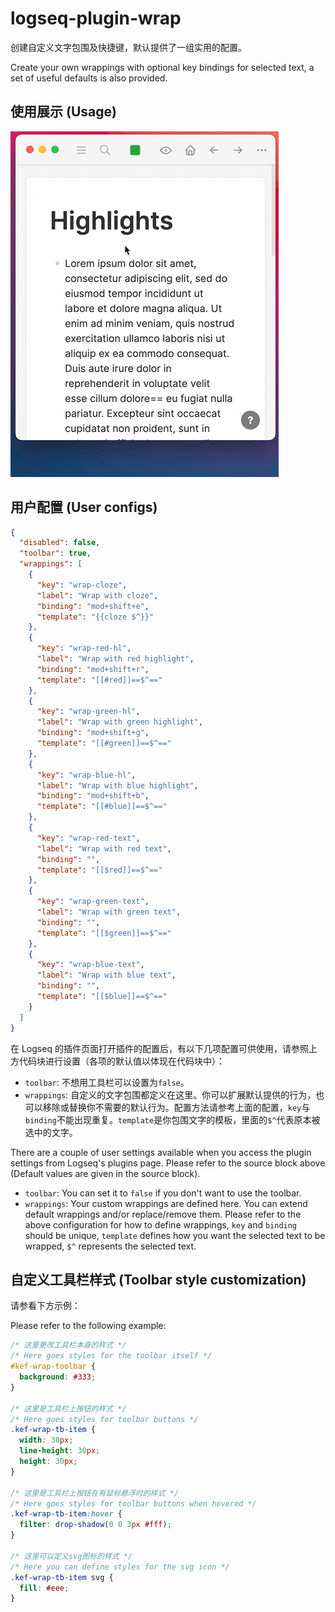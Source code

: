 # logseq-plugin-wrap

创建自定义文字包围及快捷键，默认提供了一组实用的配置。

Create your own wrappings with optional key bindings for selected text, a set of useful defaults is also provided.

## 使用展示 (Usage)

![demo](./demo.gif)

## 用户配置 (User configs)

```json
{
  "disabled": false,
  "toolbar": true,
  "wrappings": [
    {
      "key": "wrap-cloze",
      "label": "Wrap with cloze",
      "binding": "mod+shift+e",
      "template": "{{cloze $^}}"
    },
    {
      "key": "wrap-red-hl",
      "label": "Wrap with red highlight",
      "binding": "mod+shift+r",
      "template": "[[#red]]==$^=="
    },
    {
      "key": "wrap-green-hl",
      "label": "Wrap with green highlight",
      "binding": "mod+shift+g",
      "template": "[[#green]]==$^=="
    },
    {
      "key": "wrap-blue-hl",
      "label": "Wrap with blue highlight",
      "binding": "mod+shift+b",
      "template": "[[#blue]]==$^=="
    },
    {
      "key": "wrap-red-text",
      "label": "Wrap with red text",
      "binding": "",
      "template": "[[$red]]==$^=="
    },
    {
      "key": "wrap-green-text",
      "label": "Wrap with green text",
      "binding": "",
      "template": "[[$green]]==$^=="
    },
    {
      "key": "wrap-blue-text",
      "label": "Wrap with blue text",
      "binding": "",
      "template": "[[$blue]]==$^=="
    }
  ]
}
```

在 Logseq 的插件页面打开插件的配置后，有以下几项配置可供使用，请参照上方代码块进行设置（各项的默认值以体现在代码块中）：

- `toolbar`: 不想用工具栏可以设置为`false`。
- `wrappings`: 自定义的文字包围都定义在这里。你可以扩展默认提供的行为，也可以移除或替换你不需要的默认行为。配置方法请参考上面的配置，`key`与`binding`不能出现重复。`template`是你包围文字的模板，里面的`$^`代表原本被选中的文字。

There are a couple of user settings available when you access the plugin settings from Logseq's plugins page. Please refer to the source block above (Default values are given in the source block).

- `toolbar`: You can set it to `false` if you don't want to use the toolbar.
- `wrappings`: Your custom wrappings are defined here. You can extend default wrappings and/or replace/remove them. Please refer to the above configuration for how to define wrappings, `key` and `binding` should be unique, `template` defines how you want the selected text to be wrapped, `$^` represents the selected text.

## 自定义工具栏样式 (Toolbar style customization)

请参看下方示例：

Please refer to the following example:

```css
/* 这里更改工具栏本身的样式 */
/* Here goes styles for the toolbar itself */
#kef-wrap-toolbar {
  background: #333;
}

/* 这里是工具栏上按钮的样式 */
/* Here goes styles for toolbar buttons */
.kef-wrap-tb-item {
  width: 30px;
  line-height: 30px;
  height: 30px;
}

/* 这里是工具栏上按钮在有鼠标悬浮时的样式 */
/* Here goes styles for toolbar buttons when hovered */
.kef-wrap-tb-item:hover {
  filter: drop-shadow(0 0 3px #fff);
}

/* 这里可以定义svg图标的样式 */
/* Here you can define styles for the svg icon */
.kef-wrap-tb-item svg {
  fill: #eee;
}
```
